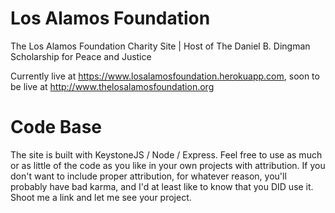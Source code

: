 Los Alamos Foundation
===================

The Los Alamos Foundation Charity Site | Host of The Daniel B. Dingman Scholarship for Peace and Justice

Currently live at https://www.losalamosfoundation.herokuapp.com, soon to be live at http://www.thelosalamosfoundation.org

Code Base
===================

The site is built with KeystoneJS / Node / Express. Feel free to use as much or as little of the code as you like in your own projects with attribution. If you don't want to include proper attribution, for whatever reason, you'll probably have bad karma, and I'd at least like to know that you DID use it. Shoot me a link and let me see your project.

